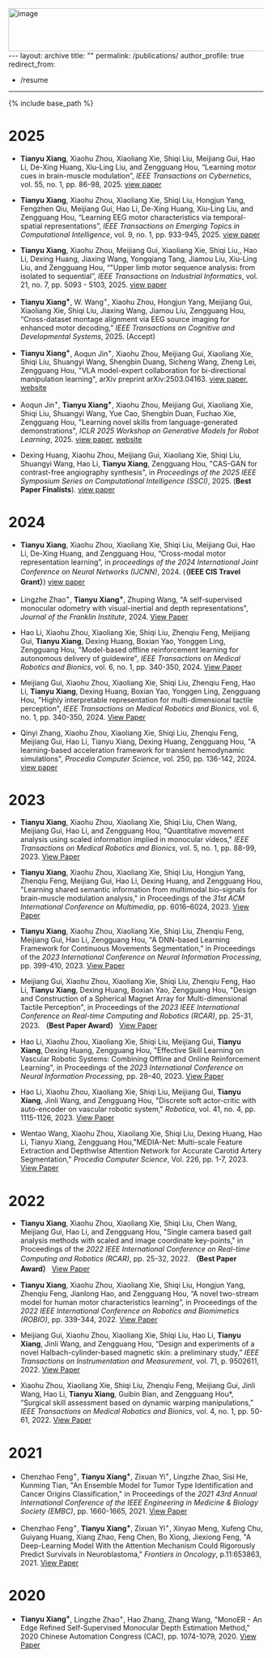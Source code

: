 <img width="4125" height="85" alt="image" src="https://github.com/user-attachments/assets/f63048d6-8364-4c6e-9092-1413e5007d80" />---
layout: archive
title: ""
permalink: /publications/
author_profile: true
redirect_from:
  - /resume
---
{% include base_path %}

2025
====
* **Tianyu Xiang**, Xiaohu Zhou, Xiaoliang Xie, Shiqi Liu, Meijiang Gui, Hao Li, De-Xing Huang, Xiu-Ling Liu, and Zengguang Hou, “Learning motor cues in brain-muscle modulation”, *IEEE Transactions on Cybernetics*, vol. 55, no. 1, pp. 86-98, 2025. [view paper](https://ieeexplore.ieee.org/abstract/document/10722863)
  
* **Tianyu Xiang**, Xiaohu Zhou, Xiaoliang Xie, Shiqi Liu, Hongjun Yang, Fengzhen Qiu, Meijiang Gui, Hao Li, De-Xing Huang, Xiu-Ling Liu, and Zengguang Hou, “Learning EEG motor characteristics via temporal-spatial representations”, *IEEE Transactions on Emerging Topics in Computational Intelligence*, vol. 9, no. 1, pp. 933-945, 2025. [view paper](https://ieeexplore.ieee.org/abstract/document/10663067)

* **Tianyu Xiang**, Xiaohu Zhou,  Meijiang Gui, Xiaoliang Xie, Shiqi Liu,, Hao Li, Dexing Huang, Jiaxing Wang, Yongqiang Tang, Jiamou Liu, Xiu-Ling Liu, and Zengguang Hou, “"Upper limb motor sequence analysis: from isolated to sequential”, *IEEE Transactions on Industrial Informatics*, vol. 21, no. 7, pp. 5093 - 5103, 2025. [view paper](https://ieeexplore.ieee.org/abstract/document/10966163)

* **Tianyu Xiang<sup>+</sup>**, W. Wang<sup>+</sup>, Xiaohu Zhou, Hongjun Yang, Meijiang Gui, Xiaoliang Xie, Shiqi Liu, Jiaxing Wang, Jiamou Liu, Zengguang Hou, “Cross-dataset montage alignment via EEG source imaging for enhanced motor decoding,” *IEEE Transactions on Cognitive and Developmental Systems*, 2025. (Accept)

* **Tianyu Xiang<sup>+</sup>**, Aoqun Jin<sup>+</sup>, Xiaohu Zhou, Meijiang Gui, Xiaoliang Xie, Shiqi Liu, Shuangyi Wang, Shengbin Duang, Sicheng Wang, Zheng Lei, Zengguang Hou, "VLA model-expert collaboration for bi-directional manipulation learning", arXiv preprint arXiv:2503.04163. [view paper](https://arxiv.org/abs/2503.04163), [website](https://aoqunjin.github.io/Expert-VLA/)

* Aoqun Jin<sup>+</sup>, **Tianyu Xiang<sup>+</sup>**, Xiaohu Zhou, Meijiang Gui, Xiaoliang Xie, Shiqi Liu, Shuangyi Wang, Yue Cao, Shengbin Duan, Fuchao Xie, Zengguang Hou, "Learning novel skills from language-generated demonstrations", *ICLR 2025 Workshop on Generative Models for Robot Learning*, 2025. [view paper](https://arxiv.org/abs/2412.09286), [website](https://aoqunjin.github.io/LNSLGD/)

* Dexing Huang, Xiaohu Zhou, Meijiang Gui, Xiaoliang Xie, Shiqi Liu, Shuangyi Wang, Hao Li, **Tianyu Xiang**, Zengguang Hou, "CAS-GAN for contrast-free angiography synthesis", in *Proceedings of the 2025 IEEE Symposium Series on Computational Intelligence (SSCI)*, 2025. (**Best Paper Finalists**). [view paper](https://arxiv.org/abs/2410.08490)



2024
====


* **Tianyu Xiang**, Xiaohu Zhou, Xiaoliang Xie, Shiqi Liu, Meijiang Gui, Hao Li, De-Xing Huang, and Zengguang Hou, “Cross-modal motor representation learning”, in *proceedings of the 2024 International Joint Conference on Neural Networks (IJCNN)*, 2024. (**（IEEE CIS Travel Grant）**) [view paper](https://ieeexplore.ieee.org/abstract/document/10650264)

* Lingzhe Zhao<sup>+</sup>, **Tianyu Xiang<sup>+</sup>**, Zhuping Wang, "A self-supervised monocular odometry with visual-inertial and depth representations", *Journal of the Franklin Institute*, 2024. [View Paper](https://www.sciencedirect.com/science/article/pii/S0016003224001194)

* Hao Li, Xiaohu Zhou, Xiaoliang Xie, Shiqi Liu, Zhenqiu Feng, Meijiang Gui, **Tianyu Xiang**, Dexing Huang, Boxian Yao, Yonggen Ling, Zengguang Hou, "Model-based offline reinforcement learning for autonomous delivery of guidewire", *IEEE Transactions on Medical Robotics and Bionics*, vol. 6, no. 1, pp. 340-350, 2024. [View Paper](https://ieeexplore.ieee.org/abstract/document/10542446/authors#authors)

* Meijiang Gui, Xiaohu Zhou, Xiaoliang Xie, Shiqi Liu, Zhenqiu Feng, Hao Li, **Tianyu Xiang**, Dexing Huang, Boxian Yao, Yonggen Ling, Zengguang Hou, "Highly interpretable representation for multi-dimensional tactile perception", *IEEE Transactions on Medical Robotics and Bionics*, vol. 6, no. 1, pp. 340-350, 2024. [View Paper](https://ieeexplore.ieee.org/abstract/document/10381648)

* Qinyi Zhang, Xiaohu Zhou, Xiaoliang Xie, Shiqi Liu, Zhenqiu Feng, Meijiang Gui, Hao Li, Tianyu Xiang, Dexing Huang, Zengguang Hou, "A learning-based acceleration framework for transient hemodynamic simulations", *Procedia Computer Science*, vol. 250, pp. 136-142, 2024. [view paper](https://www.sciencedirect.com/science/article/pii/S1877050924032290)

2023
======
* **Tianyu Xiang**, Xiaohu Zhou, Xiaoliang Xie, Shiqi Liu, Chen Wang, Meijiang Gui, Hao Li, and Zengguang Hou, "Quantitative movement analysis using scaled information implied in monocular videos," *IEEE Transactions on Medical Robotics and Bionics*, vol. 5, no. 1, pp. 88-99, 2023. [View Paper](https://ieeexplore.ieee.org/abstract/document/10026874)

* **Tianyu Xiang**, Xiaohu Zhou, Xiaoliang Xie, Shiqi Liu, Hongjun Yang, Zhenqiu Feng, Meijiang Gui, Hao Li, Dexing Huang, and Zengguang Hou, "Learning shared semantic information from multimodal bio-signals for brain-muscle modulation analysis," in Proceedings of the *31st ACM International Conference on Multimedia*, pp. 6016–6024, 2023. [View Paper](https://dl.acm.org/doi/10.1145/3581783.3613794)

* **Tianyu Xiang**, Xiaohu Zhou, Xiaoliang Xie, Shiqi Liu, Zhenqiu Feng, Meijiang Gui, Hao Li, Zengguang Hou, "A DNN-based Learning Framework for Continuous Movements Segmentation,"  in Proceedings of the *2023 International Conference on Neural Information Processing*, pp. 399-410, 2023. [View Paper](https://link.springer.com/chapter/10.1007/978-981-99-8067-3_30)
  
* Meijiang Gui, Xiaohu Zhou, Xiaoliang Xie, Shiqi Liu, Zhenqiu Feng, Hao Li, **Tianyu Xiang**, Dexing Huang, Boxian Yao, Zengguang Hou, "Design and Construction of a Spherical Magnet Array for Multi-dimensional Tactile Perception", in Proceedings of the *2023 IEEE International Conference on Real-time Computing and Robotics (RCAR)*, pp. 25-31, 2023. **（Best Paper Award）** [View Paper](https://ieeexplore.ieee.org/abstract/document/10249496)

* Hao Li, Xiaohu Zhou, Xiaoliang Xie, Shiqi Liu, Meijiang Gui, **Tianyu Xiang**, Dexing Huang, Zengguang Hou, "Effective Skill Learning on Vascular Robotic Systems: Combining Offline and Online Reinforcement Learning", in Proceedings of the *2023 International Conference on Neural Information Processing*, pp. 28–40, 2023. [View Paper](https://link.springer.com/chapter/10.1007/978-981-99-8184-7_3)

* Hao Li, Xiaohu Zhou, Xiaoliang Xie, Shiqi Liu, Meijiang Gui, **Tianyu Xiang**, Jinli Wang, and Zengguang Hou, "Discrete soft actor-critic with auto-encoder on vascular robotic system," *Robotica*, vol. 41, no. 4, pp. 1115-1126, 2023. [View Paper](https://www.cambridge.org/core/journals/robotica/article/abs/discrete-soft-actorcritic-with-autoencoder-on-vascular-robotic-system/B4B948DF75E9B30445923603C5CD2BC5)

* Wentao Wang, Xiaohu Zhou, Xiaoliang Xie, Shiqi Liu, Dexing Huang, Hao Li, Tianyu Xiang, Zengguang Hou,"MEDIA-Net: Multi-scale Feature Extraction and DepthwIse Attention Network for Accurate Carotid Artery Segmentation," *Procedia Computer Science*, Vol. 226, pp. 1-7, 2023. [View Paper](https://www.sciencedirect.com/science/article/pii/S1877050923017957)



2022
======

* **Tianyu Xiang**, Xiaohu Zhou, Xiaoliang Xie, Shiqi Liu, Chen Wang, Meijiang Gui, Hao Li, and Zengguang Hou, "Single camera based gait analysis methods with scaled and image coordinate key-points," in Proceedings of the *2022 IEEE International Conference on Real-time Computing and Robotics (RCAR)*, pp. 25-32, 2022. **（Best Paper Award）** [View Paper](https://ieeexplore.ieee.org/abstract/document/9872256)

* **Tianyu Xiang**, Xiaohu Zhou, Xiaoliang Xie, Shiqi Liu, Hongjun Yang, Zhenqiu Feng, Jianlong Hao, and Zengguang Hou, “A novel two-stream model for human motor characteristics learning”, in Proceedings of the *2022 IEEE International Conference on Robotics and Biomimetics (ROBIO)*, pp. 339-344, 2022. [View Paper](https://ieeexplore.ieee.org/abstract/document/10011927)

* Meijiang Gui, Xiaohu Zhou, Xiaoliang Xie, Shiqi Liu, Hao Li, **Tianyu Xiang**, Jinli Wang, and Zengguang Hou, “Design and experiments of a novel Halbach-cylinder-based magnetic skin: a preliminary study,” *IEEE Transactions on Instrumentation and Measurement*, vol. 71, p. 9502611, 2022. [View Paper](https://ieeexplore.ieee.org/abstract/document/9698059)

* Xiaohu Zhou, Xiaoliang Xie, Shiqi Liu, Zhenqiu Feng, Meijiang Gui, Jinli Wang, Hao Li, **Tianyu Xiang**, Guibin Bian, and Zengguang Hou*, “Surgical skill assessment based on dynamic warping manipulations,” *IEEE Transactions on Medical Robotics and Bionics*, vol. 4, no. 1, pp. 50-61, 2022.  [View Paper](https://ieeexplore.ieee.org/abstract/document/9674046)

2021
======

* Chenzhao Feng<sup>+</sup>, **Tianyu Xiang<sup>+</sup>**, Zixuan Yi<sup>+</sup>, Lingzhe Zhao, Sisi He, Kunming Tian, "An Ensemble Model for Tumor Type Identification and Cancer Origins Classification," in Proceedings of the *2021 43rd Annual International Conference of the IEEE Engineering in Medicine & Biology Society (EMBC)*, pp. 1660-1665, 2021. [View Paper](https://ieeexplore.ieee.org/abstract/document/9629691)

* Chenzhao Feng<sup>+</sup>, **Tianyu Xiang<sup>+</sup>**, Zixuan Yi<sup>+</sup>, Xinyao Meng, Xufeng Chu, Guiyang Huang, Xiang Zhao, Feng Chen, Bo Xiong, Jiexiong Feng, "A Deep-Learning Model With the Attention Mechanism Could Rigorously Predict Survivals in Neuroblastoma," *Frontiers in Oncology*, p.11:653863, 2021. [View Paper](https://www.frontiersin.org/journals/oncology/articles/10.3389/fonc.2021.653863/full)


2020
======

* **Tianyu Xiang<sup>+</sup>**, Lingzhe Zhao<sup>+</sup>, Hao Zhang, Zhang Wang, "MonoER - An Edge Refined Self-Supervised Monocular Depth Estimation Method," 2020 Chinese Automation Congress (CAC), pp. 1074-1079, 2020. [View Paper](https://ieeexplore.ieee.org/abstract/document/9326510)
